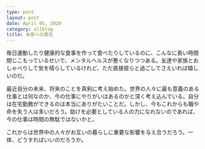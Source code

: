 ```yaml
---
type: post
layout: post
date: April 05, 2020
category: allblog
title: 未来への責任
---
```

毎日運動したり健康的な食事を作って食べたりしているのに、こんなに長い時間閉じこもっているせいで、メンタルヘルスが悪くなりつつある。友達や家族とおしゃべりして気を晴らしているけれど、ただ直接彼らと過ごしてさえいれば嬉しいのだ。

最近自分の未来、将来のことを真剣に考え始めた。世界の人々に最も意義のある仕事とは何なのか、今の仕事にやりがいはあるのかと深く考え込んでいる。自分は在宅勤務ができるのは本当にありがたいことだ。しかし、今もこれからも職や命を失う人は多いだろう。助けを必要としている人の力になれないのであれば、今の仕事は時間の無駄ではないかと。

これからは世界中の人々がお互いの暮らしに重要な影響を与え合うだろう。一体、どうすればいいのだろうか。
